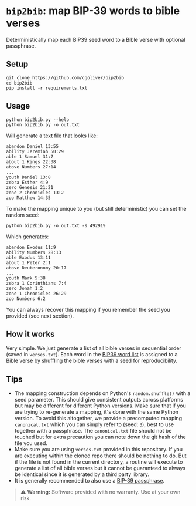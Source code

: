 # `bip2bib`: map BIP-39 words to bible verses

Deterministically map each BIP39 seed word to a Bible verse with optional passphrase.

## Setup

```
git clone https://github.com/cgoliver/bip2bib
cd bip2bib
pip install -r requirements.txt
```

## Usage

```
python bip2bib.py --help
python bip2bib.py -o out.txt
```

Will generate a text file that looks like:

```
abandon Daniel 13:55
ability Jeremiah 50:29
able 1 Samuel 31:7
about 1 Kings 22:38
above Numbers 27:14
...
youth Daniel 13:8
zebra Esther 4:9
zero Genesis 21:21
zone 2 Chronicles 13:2
zoo Matthew 14:35
```

To make the mapping unique to you (but still deterministic) you can set the random seed:

```
python bip2bib.py -o out.txt -s 492919
```

Which generates:


```
abandon Exodus 11:9
ability Numbers 28:13
able Exodus 13:11
about 1 Peter 2:1
above Deuteronomy 20:17
...
youth Mark 5:38
zebra 1 Corinthians 7:4
zero Jonah 1:2
zone 1 Chronicles 26:29
zoo Numbers 6:2
```

You can always recover this mapping if you remember the seed you provided (see next section).

## How it works

Very simple. We just generate a list of all bible verses in sequential order (saved in `verses.txt`). Each word in the [BIP39 word list](https://github.com/bitcoin/bips/blob/master/bip-0039/english.txt) is assigned to a Bible verse by shuffling the bible verses with a seed for reproducibility.

## Tips

* The mapping construction depends on Python's `random.shuffle()` with a seed parameter. This should give consistent outputs across platforms but may be different for diferent Python versions. Make sure that if you are trying to re-generate a mapping, it's done with the same Python version. To avoid this altogether, we provide a precomputed mapping `canonical.txt` which you can simply refer to (seed: `3`), best to use together with a passphrase. The `canonical.txt` file should not be touched but for extra precaution you can note down the git hash of the file you used.
* Make sure you are using `verses.txt` provided in this repository. If you are executing within the cloned repo there should be nothing to do. But if the file is not found in the current directory, a routine will execute to generate a list of all bible verses but it cannot be guaranteed to always be identical since it is generated by a third party library.
* It is generally recommended to also use a [BIP-39 passphrase](https://coldcard.com/docs/passphrase/).

> ⚠️ **Warning:** Software provided with no warranty. Use at your own risk.
